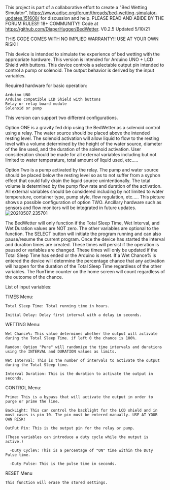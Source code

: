 This project is part of a collaborative effort to create a "Bed Wetting Simulator". https://www.adisc.org/forum/threads/bed-wetting-simulator-updates.151608/ for discussion and help. PLEASE READ AND ABIDE BY THE FORUM RULES!! 18+ COMMUNITY!! Code at https://github.com/DiaperHugger/BedWetter. V0.2.5 Updated 5/10/21


THIS CODE COMES WITH NO IMPLIED WARRANTY!! USE AT YOUR OWN RISK!!


This device is intended to simulate the experience of bed wetting with the appropriate hardware. This version is intended for Arduino UNO + LCD Shield with buttons. This device controls a selectable output pin intended to control a pump or solenoid. The output behavior is derived by the input variables.

Required hardware for basic operation:

    Arduino UNO
    Arduino compatible LCD Shield with buttons
    Relay or relay board module
    Solenoid or pump

This version can support two different configurations. 

Option ONE is a gravity fed drip using the BedWetter as a solenoid control using a relay. The water source should be placed above the intended resting level. The solenoid activation will allow liquid to flow to the resting level with a volume determined by the height of the water source, diameter of the line used, and the duration of the solenoid activation. User consideration should be made for all external variables including but not limited to water temperature, total amount of liquid used, etc.....

Option Two is a pump activated by the relay. The pump and water source should be placed below the resting level so as to not suffer from a syphon effect that could fully drain the liquid source unintentionally. The total volume is determined by the pump flow rate and duration of the activation. All external variables should be considered including by not limited to water temperature, container type, pump style, flow regulation, etc..... This picture shows a possible configuration of option TWO. Ancillary hardware such as sensors and flow monitors will be integrated in future updates. ![20210507_235701](https://user-images.githubusercontent.com/83486730/117649057-ea7e4100-b143-11eb-8497-7afaa3d84afc.jpg)


The BedWetter will only function if the Total Sleep Time, Wet Interval, and Wet Duration values are NOT zero. The other variables are optional to the function. The SELECT button will initiate the program running and can also pause/resume the current program. Once the device has started the interval and duration times are created. These times will persist if the operation is paused or variables are changed. These times will only be updated if the Total Sleep Time has ended or the Arduino is reset. If a Wet Chance% is entered the device will determine the percentage chance that any activation will happen for the duration of the Total Sleep Time regardless of the other variables. The RunTime counter on the home screen will count regardless of the outcome of the chance. 


List of input variables: 

  TIMES Menu:

    Total Sleep Time: Total running time in hours.

    Initial Delay: Delay first interval with a delay in seconds.

  WETTING Menu:

    Wet Chance%: This value determines whether the output will activate during the Total Sleep Time. if left 0 the chance is 100%.

    Random: Option "Pure" will randomize the time intervals and durations using the INTERVAL and DURATION values as limits.

    Wet Interval: This is the number of intervals to activate the output during the Total Sleep time.

    Interval Duration: This is the duration to activate the output in seconds.

  CONTROL Menu:

    Prime: This is a bypass that will activate the output in order to purge or prime the line.

    BackLight: This can control the backlight for the LCD shield and in most cases is pin 10. The pin must be entered manually. USE AT YOUR OWN RISK!

    OutPut Pin: This is the output pin for the relay or pump.

    (These variables can introduce a duty cycle while the output is active.)

      -Duty Cycle%: This is a percentage of "ON" time within the Duty Pulse time. 

      -Duty Pulse: This is the pulse time in seconds.

   RESET Menu

    This function will erase the stored settings.



